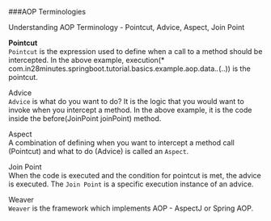 ###AOP Terminologies

Understanding AOP Terminology - Pointcut, Advice, Aspect, Join Point

**Pointcut**  
`Pointcut` is the expression used to define when a call to a method should be intercepted. In the above example, execution(* com.in28minutes.springboot.tutorial.basics.example.aop.data.*.*(..)) is the pointcut.

Advice  
`Advice` is what do you want to do? It is the logic that you would want to invoke when you intercept a method. In the above example, it is the code inside the before(JoinPoint joinPoint) method.

Aspect  
A combination of defining when you want to intercept a method call (Pointcut) and what to do (Advice) is called an `Aspect`.

Join Point  
When the code is executed and the condition for pointcut is met, the advice is executed. The `Join Point` is a specific execution instance of an advice.

Weaver  
`Weaver` is the framework which implements AOP - AspectJ or Spring AOP.